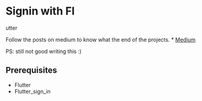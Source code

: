 # Signin with  Fl
utter

Follow the  posts on  medium to  know what the end of  the projects. * [Medium](https://medium.com/@pedrodava/login-sign-in-flutter-ui-fc7bd6d64c13)

PS: still not good  writing this  :)
## Prerequisites
  - Flutter
  - Flutter_sign_in
